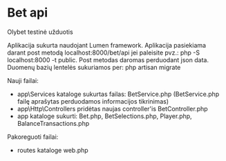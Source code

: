 # Bet api
Olybet testinė užduotis

Aplikacija sukurta naudojant Lumen framework.
Aplikacija pasiekiama darant post metodą localhost:8000/bet/api jei paleisite pvz.: php -S localhost:8000 -t public.
Post metodas daromas perduodant json data.
Duomenų bazių lentelės sukuriamos per: php artisan migrate

Nauji failai:
- app\Services kataloge sukurtas failas: BetService.php (BetService.php failę aprašytas perduodamos informacijos tikrinimas)
- app\Http\Controllers pridėtas naujas controller'is BetController.php
- app kataloge sukurti: Bet.php, BetSelections.php, Player.php, BalanceTransactions.php

Pakoreguoti failai:
- routes kataloge web.php
